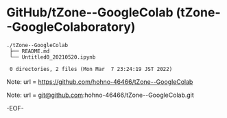 # GitHub/tZone--GoogleColab (tZone--GoogleColaboratory)

    ./tZone--GoogleColab
     ├── README.md
     └── Untitled0_20210520.ipynb
     
     0 directories, 2 files (Mon Mar  7 23:24:19 JST 2022)

Note: url = https://github.com/hohno-46466/tZone--GoogleColab

Note: url = git@github.com:hohno-46466/tZone--GoogleColab.git

-EOF-

